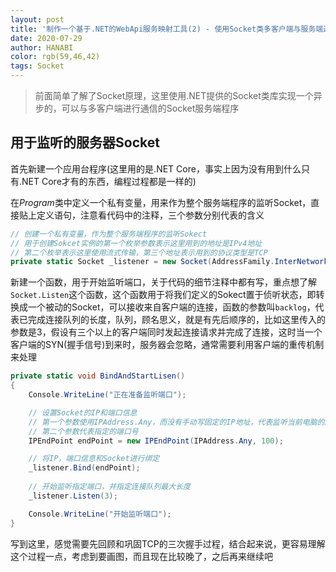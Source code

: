 ```yaml
---
layout: post
title: '制作一个基于.NET的WebApi服务映射工具(2) - 使用Socket类多客户端与服务端通信'
date: 2020-07-29
author: HANABI
color: rgb(59,46,42)
tags: Socket
---
```


> 前面简单了解了Socket原理，这里使用.NET提供的Socket类库实现一个异步的，可以与多客户端进行通信的Socket服务端程序

## 用于监听的服务器Socket

首先新建一个应用台程序(这里用的是.NET Core，事实上因为没有用到什么只有.NET Core才有的东西，编程过程都是一样的)

在*Program*类中定义一个私有变量，用来作为整个服务端程序的监听Socket，直接贴上定义语句，注意看代码中的注释，三个参数分别代表的含义

```c#
// 创建一个私有变量，作为整个服务端程序的监听Sokect
// 用于创建Sokcet实例的第一个枚举参数表示这里用到的地址是IPv4地址
// 第二个枚举表示这里使用流式传输，第三个地址表示用到的协议类型是TCP
private static Socket _listener = new Socket(AddressFamily.InterNetwork, SocketType.Stream, ProtocolType.Tcp);
```

新建一个函数，用于开始监听端口，关于代码的细节注释中都有写，重点想了解`Socket.Listen`这个函数，这个函数用于将我们定义的Sokect置于侦听状态，即转换成一个被动的Socket，可以接收来自客户端的连接，函数的参数叫`backlog`，代表已完成连接队列的长度，队列，顾名思义，就是有先后顺序的，比如这里传入的参数是3，假设有三个以上的客户端同时发起连接请求并完成了连接，这时当一个客户端的SYN(握手信号)到来时，服务器会忽略，通常需要利用客户端的重传机制来处理

```c#
private static void BindAndStartLisen()
{
    Console.WriteLine("正在准备监听端口");

    // 设置Socket的IP和端口信息
    // 第一个参数使用IPAddress.Any，而没有手动写固定的IP地址，代表监听当前电脑的所有IP地址
    // 第二个参数代表指定的端口号
    IPEndPoint endPoint = new IPEndPoint(IPAddress.Any, 100);

    // 将IP，端口信息和Socket进行绑定
    _listener.Bind(endPoint);
    
    // 开始监听指定端口，并指定连接队列最大长度
    _listener.Listen(3);

    Console.WriteLine("开始监听端口");
}
```

写到这里，感觉需要先回顾和巩固TCP的三次握手过程，结合起来说，更容易理解这个过程一点，考虑到要画图，而且现在比较晚了，之后再来继续吧
